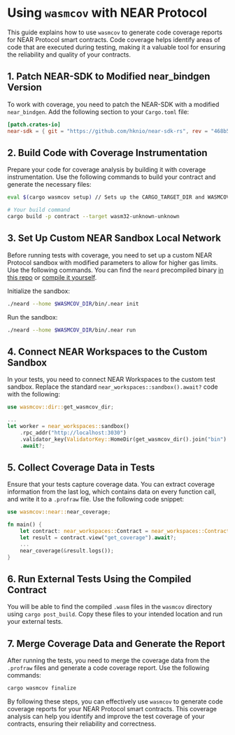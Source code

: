 # Using `wasmcov` with NEAR Protocol

This guide explains how to use `wasmcov` to generate code coverage reports for NEAR Protocol smart contracts. Code coverage helps identify areas of code that are executed during testing, making it a valuable tool for ensuring the reliability and quality of your contracts.

## 1. Patch NEAR-SDK to Modified near_bindgen Version

To work with coverage, you need to patch the NEAR-SDK with a modified `near_bindgen`. Add the following section to your `Cargo.toml` file:

```toml
[patch.crates-io]
near-sdk = { git = "https://github.com/hknio/near-sdk-rs", rev = "468b5e585dc0ce0cee3d56f446c4a6054fb08f00" }
```

## 2. Build Code with Coverage Instrumentation

Prepare your code for coverage analysis by building it with coverage instrumentation. Use the following commands to build your contract and generate the necessary files:

```bash
eval $(cargo wasmcov setup) // Sets up the CARGO_TARGET_DIR and WASMCOV_DIR environment variables

# Your build command
cargo build -p contract --target wasm32-unknown-unknown
```

## 3. Set Up Custom NEAR Sandbox Local Network

Before running tests with coverage, you need to set up a custom NEAR Protocol sandbox with modified parameters to allow for higher gas limits. Use the following commands. You can find the `neard` precompiled binary [in this repo](https://github.com/hknio/wasmcov/tree/main/bin) or [compile it yourself](https://github.com/hknio/wasmcov-nearcore/tree/1.36.0).

Initialize the sandbox:

```bash
./neard --home $WASMCOV_DIR/bin/.near init
```

Run the sandbox:

```bash
./neard --home $WASMCOV_DIR/bin/.near run
```

## 4. Connect NEAR Workspaces to the Custom Sandbox

In your tests, you need to connect NEAR Workspaces to the custom test sandbox. Replace the standard `near_workspaces::sandbox().await?` code with the following:

```rust
use wasmcov::dir::get_wasmcov_dir;

...
let worker = near_workspaces::sandbox()
    .rpc_addr("http://localhost:3030")
    .validator_key(ValidatorKey::HomeDir(get_wasmcov_dir().join("bin").join(".near")))
    .await?;
```

## 5. Collect Coverage Data in Tests

Ensure that your tests capture coverage data. You can extract coverage information from the last log, which contains data on every function call, and write it to a `.profraw` file. Use the following code snippet:

```rust
use wasmcov::near::near_coverage;

fn main() {
    let contract: near_workspaces::Contract = near_workspaces::Contract::new();
    let result = contract.view("get_coverage").await?;
    ...
    near_coverage(&result.logs());
}
```

## 6. Run External Tests Using the Compiled Contract

You will be able to find the compiled `.wasm` files in the `wasmcov` directory using `cargo post_build`. Copy these files to your intended location and run your external tests.

## 7. Merge Coverage Data and Generate the Report

After running the tests, you need to merge the coverage data from the `.profraw` files and generate a code coverage report. Use the following commands:

```bash
cargo wasmcov finalize
```

By following these steps, you can effectively use `wasmcov` to generate code coverage reports for your NEAR Protocol smart contracts. This coverage analysis can help you identify and improve the test coverage of your contracts, ensuring their reliability and correctness.
